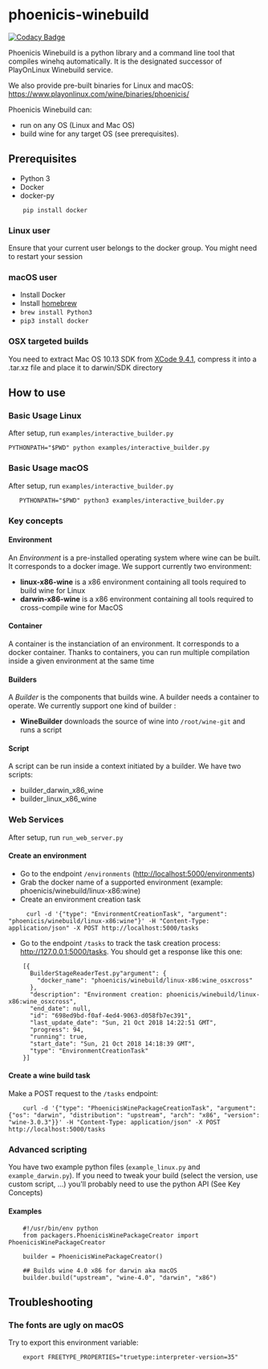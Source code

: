 # phoenicis-winebuild

[![Codacy Badge](https://api.codacy.com/project/badge/Grade/5a2ba048397a4c3dac18682b6045b9c6)](https://app.codacy.com/app/PhoenicisOrg/phoenicis-winebuild?utm_source=github.com&utm_medium=referral&utm_content=PhoenicisOrg/phoenicis-winebuild&utm_campaign=Badge_Grade_Dashboard)

Phoenicis Winebuild is a python library and a command line tool that compiles winehq automatically. It is the designated successor of PlayOnLinux Winebuild service.

We also provide pre-built binaries for Linux and macOS: https://www.playonlinux.com/wine/binaries/phoenicis/

Phoenicis Winebuild can:

-   run on any OS (Linux and Mac OS)
-   build wine for any target OS (see prerequisites).

## Prerequisites

-   Python 3
-   Docker
-   docker-py

```
    pip install docker
```
### Linux user

Ensure that your current user belongs to the docker group. You might need to restart your session

### macOS user
-   Install Docker
-   Install [homebrew](https://brew.sh/)
-   `brew install Python3`
-   `pip3 install docker`

### OSX targeted builds

You need to extract Mac OS 10.13 SDK from [XCode 9.4.1](https://download.developer.apple.com/Developer_Tools/Xcode_9.4.1/Xcode_9.4.1.xip), compress it into a .tar.xz file and place it to darwin/SDK directory  

## How to use

### Basic Usage Linux

After setup, run `examples/interactive_builder.py`
```   
PYTHONPATH="$PWD" python examples/interactive_builder.py  
```  
### Basic Usage macOS
After setup, run `examples/interactive_builder.py`
```
   PYTHONPATH="$PWD" python3 examples/interactive_builder.py  
```
### Key concepts

#### Environment

An _Environment_ is a pre-installed operating system where wine can be built. It corresponds to a docker image. We support currently two environment:

-   **linux-x86-wine** is a x86 environment containing all tools required to build wine for Linux
-   **darwin-x86-wine** is a x86 environment containing all tools required to cross-compile wine for MacOS

#### Container

A container is the instanciation of an environment. It corresponds to a docker container. Thanks to containers, you can run multiple compilation inside a given environment at the same time

#### Builders

A _Builder_ is the components that builds wine. A builder needs a container to operate. We currently support one kind of builder :

-   **WineBuilder** downloads the source of wine into `/root/wine-git` and runs a script

#### Script

A script can be run inside a context initiated by a builder. We have two scripts:

-   builder_darwin_x86_wine
-   builder_linux_x86_wine

### Web Services

After setup, run `run_web_server.py`

#### Create an environment

-   Go to the endpoint `/environments` (<http://localhost:5000/environments>)
-   Grab the docker name of a supported environment (example: phoenicis/winebuild/linux-x86:wine)
-   Create an environment creation task

```
     curl -d '{"type": "EnvironmentCreationTask", "argument": "phoenicis/winebuild/linux-x86:wine"}' -H "Content-Type: application/json" -X POST http://localhost:5000/tasks
```
-   Go to the endpoint `/tasks` to track the task creation process: <http://127.0.0.1:5000/tasks>. You should get a response like this one:

```
    [{
      BuilderStageReaderTest.py"argument": {
        "docker_name": "phoenicis/winebuild/linux-x86:wine_osxcross"
      },
      "description": "Environment creation: phoenicis/winebuild/linux-x86:wine_osxcross",
      "end_date": null,
      "id": "698ed9bd-f0af-4ed4-9063-d058fb7ec391",
      "last_update_date": "Sun, 21 Oct 2018 14:22:51 GMT",
      "progress": 94,
      "running": true,
      "start_date": "Sun, 21 Oct 2018 14:18:39 GMT",
      "type": "EnvironmentCreationTask"
    }]
```
#### Create a wine build task

Make a POST request to the `/tasks` endpoint:
```
    curl -d '{"type": "PhoenicisWinePackageCreationTask", "argument": {"os": "darwin", "distribution": "upstream", "arch": "x86", "version": "wine-3.0.3"}}' -H "Content-Type: application/json" -X POST http://localhost:5000/tasks
```
### Advanced scripting

You have two example python files (`example_linux.py` and `example_darwin.py`). If you need to tweak your build (select the version, use custom script, ...) you'll probably need to use the python API (See Key Concepts)

#### Examples
```
    #!/usr/bin/env python
    from packagers.PhoenicisWinePackageCreator import PhoenicisWinePackageCreator

    builder = PhoenicisWinePackageCreator()
    
    ## Builds wine 4.0 x86 for darwin aka macOS
    builder.build("upstream", "wine-4.0", "darwin", "x86")
```
## Troubleshooting

### The fonts are ugly on macOS

Try to export this environment variable:
```
    export FREETYPE_PROPERTIES="truetype:interpreter-version=35"
```
